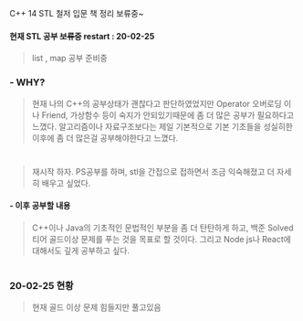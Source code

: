 C++ 14 STL 철저 입문 책 정리 보류중~ 

#### 현재 STL 공부 ~~보류중~~ restart : 20-02-25

> list , map 공부 준비중

### - WHY?
 >현재 나의 C++의 공부상태가 괜찮다고 판단하였었지만 Operator 오버로딩 이나 Friend, 가상함수 등이 숙지가 
 >안되있기때문에 좀 더 많은 공부가 필요하다고 느꼈다. 알고리즘이나 자료구조보다는 제일 기본적으로 기본 기초들을
 >성실히한 이후에 좀 더 많은걸 공부해야한다고 느꼈다.
 
#
> 재시작 하자. PS공부를 하며, stl을 간접으로 접하면서 조금 익숙해졌고 더 자세히 배우고 싶었다.


#### - 이후 공부할 내용
 > C++이나 Java의 기초적인 문법적인 부분을 좀 더 탄탄하게 하고, 백준 Solved 티어 골드이상 문제를 푸는 것을 목표로
 > 할 것이다. 그리고 Node js나 React에 대해서도 깊게 공부하고 싶다.
 
 #
 ### 20-02-25 현황
 > 현재 골드 이상 문제 힘들지만 풀고있음
 
